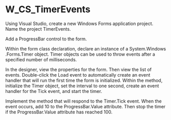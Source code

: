 # W_CS_TimerEvents

Using Visual Studio, create a new Windows Forms application project. Name the project TimerEvents.

Add a ProgressBar control to the form.

Within the form class declaration, declare an instance of a System.Windows .Forms.Timer object. Timer objects can be used to throw events after a specified number of milliseconds. 

In the designer, view the properties for the form. Then view the list of events. Double-click the Load event to automatically create an event handler that will run the first time the form is initialized. Within the method, initialize the Timer object, set the interval to one second, create an event handler for the Tick event, and start the timer.

Implement the method that will respond to the Timer.Tick event. When the event occurs, add 10 to the ProgressBar.Value attribute. Then stop the timer if the ProgressBar.Value attribute has reached 100.
